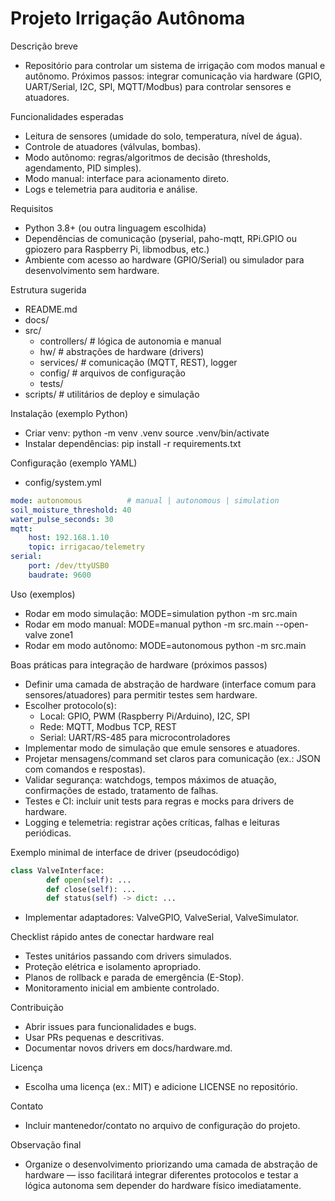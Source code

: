 # Projeto Irrigação Autônoma

Descrição breve
- Repositório para controlar um sistema de irrigação com modos manual e autônomo. Próximos passos: integrar comunicação via hardware (GPIO, UART/Serial, I2C, SPI, MQTT/Modbus) para controlar sensores e atuadores.

Funcionalidades esperadas
- Leitura de sensores (umidade do solo, temperatura, nível de água).
- Controle de atuadores (válvulas, bombas).
- Modo autônomo: regras/algoritmos de decisão (thresholds, agendamento, PID simples).
- Modo manual: interface para acionamento direto.
- Logs e telemetria para auditoria e análise.

Requisitos
- Python 3.8+ (ou outra linguagem escolhida)
- Dependências de comunicação (pyserial, paho-mqtt, RPi.GPIO ou gpiozero para Raspberry Pi, libmodbus, etc.)
- Ambiente com acesso ao hardware (GPIO/Serial) ou simulador para desenvolvimento sem hardware.

Estrutura sugerida
- README.md
- docs/
- src/
    - controllers/       # lógica de autonomia e manual
    - hw/                # abstrações de hardware (drivers)
    - services/          # comunicação (MQTT, REST), logger
    - config/            # arquivos de configuração
    - tests/
- scripts/             # utilitários de deploy e simulação

Instalação (exemplo Python)
- Criar venv:
    python -m venv .venv
    source .venv/bin/activate
- Instalar dependências:
    pip install -r requirements.txt

Configuração (exemplo YAML)
- config/system.yml
```yaml
mode: autonomous          # manual | autonomous | simulation
soil_moisture_threshold: 40
water_pulse_seconds: 30
mqtt:
    host: 192.168.1.10
    topic: irrigacao/telemetry
serial:
    port: /dev/ttyUSB0
    baudrate: 9600
```

Uso (exemplos)
- Rodar em modo simulação:
    MODE=simulation python -m src.main
- Rodar em modo manual:
    MODE=manual python -m src.main --open-valve zone1
- Rodar em modo autônomo:
    MODE=autonomous python -m src.main

Boas práticas para integração de hardware (próximos passos)
- Definir uma camada de abstração de hardware (interface comum para sensores/atuadores) para permitir testes sem hardware.
- Escolher protocolo(s):
    - Local: GPIO, PWM (Raspberry Pi/Arduino), I2C, SPI
    - Rede: MQTT, Modbus TCP, REST
    - Serial: UART/RS-485 para microcontroladores
- Implementar modo de simulação que emule sensores e atuadores.
- Projetar mensagens/command set claros para comunicação (ex.: JSON com comandos e respostas).
- Validar segurança: watchdogs, tempos máximos de atuação, confirmações de estado, tratamento de falhas.
- Testes e CI: incluir unit tests para regras e mocks para drivers de hardware.
- Logging e telemetria: registrar ações críticas, falhas e leituras periódicas.

Exemplo minimal de interface de driver (pseudocódigo)
```python
class ValveInterface:
        def open(self): ...
        def close(self): ...
        def status(self) -> dict: ...
```
- Implementar adaptadores: ValveGPIO, ValveSerial, ValveSimulator.

Checklist rápido antes de conectar hardware real
- Testes unitários passando com drivers simulados.
- Proteção elétrica e isolamento apropriado.
- Planos de rollback e parada de emergência (E-Stop).
- Monitoramento inicial em ambiente controlado.

Contribuição
- Abrir issues para funcionalidades e bugs.
- Usar PRs pequenas e descritivas.
- Documentar novos drivers em docs/hardware.md.

Licença
- Escolha uma licença (ex.: MIT) e adicione LICENSE no repositório.

Contato
- Incluir mantenedor/contato no arquivo de configuração do projeto.

Observação final
- Organize o desenvolvimento priorizando uma camada de abstração de hardware — isso facilitará integrar diferentes protocolos e testar a lógica autonoma sem depender do hardware físico imediatamente.